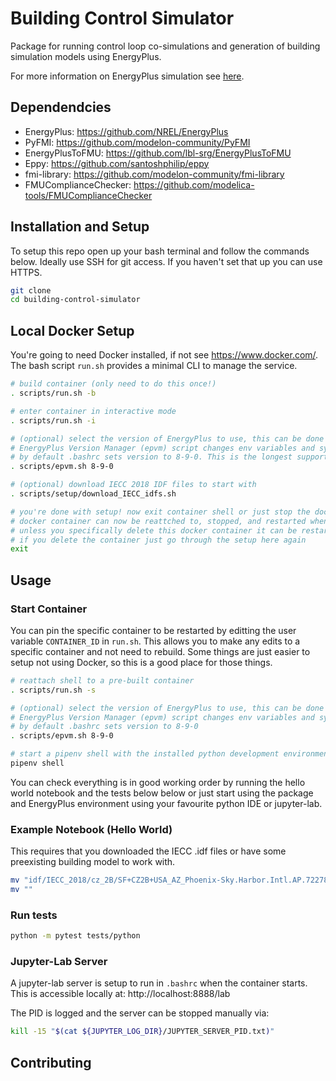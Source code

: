 # Building Control Simulator

Package for running control loop co-simulations and generation of building 
simulation models using EnergyPlus.

For more information on EnergyPlus simulation see [here](https://ecobee.atlassian.net/wiki/spaces/DAT/pages/810615819/EnergyPlus+Building+Simulation+for+Controller+Testing).

## Dependendcies

- EnergyPlus: https://github.com/NREL/EnergyPlus
- PyFMI: https://github.com/modelon-community/PyFMI
- EnergyPlusToFMU: https://github.com/lbl-srg/EnergyPlusToFMU
- Eppy: https://github.com/santoshphilip/eppy
- fmi-library: https://github.com/modelon-community/fmi-library
- FMUComplianceChecker: https://github.com/modelica-tools/FMUComplianceChecker

## Installation and Setup

To setup this repo open up your bash terminal and follow the commands below. 
Ideally use SSH for git access. If you haven't set that up you can use HTTPS.

```bash
git clone
cd building-control-simulator
```

## Local Docker Setup

You're going to need Docker installed, if not see https://www.docker.com/.
The bash script `run.sh` provides a minimal CLI to manage the service.

```bash
# build container (only need to do this once!)
. scripts/run.sh -b

# enter container in interactive mode
. scripts/run.sh -i

# (optional) select the version of EnergyPlus to use, this can be done at any time
# EnergyPlus Version Manager (epvm) script changes env variables and symbolic links to hot-swap version
# by default .bashrc sets version to 8-9-0. This is the longest supported version on 
. scripts/epvm.sh 8-9-0

# (optional) download IECC 2018 IDF files to start with
. scripts/setup/download_IECC_idfs.sh

# you're done with setup! now exit container shell or just stop the docker container
# docker container can now be reattched to, stopped, and restarted when you need it again (see below for usage)
# unless you specifically delete this docker container it can be restarted with the setup already done
# if you delete the container just go through the setup here again
exit
```

## Usage

### Start Container

You can pin the specific container to be restarted by editting the user variable 
`CONTAINER_ID` in `run.sh`. 
This allows you to make any edits to a specific container and not need to rebuild.
Some things are just easier to setup not using Docker, so this is a good place 
for those things.

```bash
# reattach shell to a pre-built container
. scripts/run.sh -s

# (optional) select the version of EnergyPlus to use, this can be done at any time
# EnergyPlus Version Manager (epvm) script changes env variables and symbolic links to hot-swap version
# by default .bashrc sets version to 8-9-0
. scripts/epvm.sh 8-9-0

# start a pipenv shell with the installed python development environment
pipenv shell
```

You can check everything is in good working order by running the hello world notebook and the tests below
below or just start using the package and EnergyPlus environment using your favourite python IDE or jupyter-lab.

### Example Notebook (Hello World)

This requires that you downloaded the IECC .idf files or have some preexisting building model to work with.

```bash
mv "idf/IECC_2018/cz_2B/SF+CZ2B+USA_AZ_Phoenix-Sky.Harbor.Intl.AP.722780+gasfurnace+crawlspace+IECC_2018.idf" "${IDF_DIR}"
mv ""
```

### Run tests

```bash
python -m pytest tests/python
```

### Jupyter-Lab Server

A jupyter-lab server is setup to run in `.bashrc` when the container starts.
This is accessible locally at: http://localhost:8888/lab

The PID is logged and the server can be stopped manually via:
```bash
kill -15 "$(cat ${JUPYTER_LOG_DIR}/JUPYTER_SERVER_PID.txt)"
```

## Contributing

